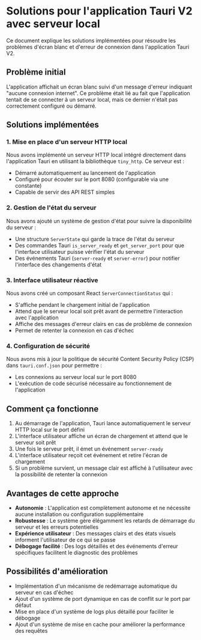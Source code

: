 # Solutions pour l'application Tauri V2 avec serveur local

Ce document explique les solutions implémentées pour résoudre les problèmes d'écran blanc et d'erreur de connexion dans l'application Tauri V2.

## Problème initial

L'application affichait un écran blanc suivi d'un message d'erreur indiquant "aucune connexion internet". Ce problème était lié au fait que l'application tentait de se connecter à un serveur local, mais ce dernier n'était pas correctement configuré ou démarré.

## Solutions implémentées

### 1. Mise en place d'un serveur HTTP local

Nous avons implémenté un serveur HTTP local intégré directement dans l'application Tauri en utilisant la bibliothèque `tiny_http`. Ce serveur est :

- Démarré automatiquement au lancement de l'application
- Configuré pour écouter sur le port 8080 (configurable via une constante)
- Capable de servir des API REST simples

### 2. Gestion de l'état du serveur

Nous avons ajouté un système de gestion d'état pour suivre la disponibilité du serveur :

- Une structure `ServerState` qui garde la trace de l'état du serveur
- Des commandes Tauri `is_server_ready` et `get_server_port` pour que l'interface utilisateur puisse vérifier l'état du serveur
- Des événements Tauri (`server-ready` et `server-error`) pour notifier l'interface des changements d'état

### 3. Interface utilisateur réactive

Nous avons créé un composant React `ServerConnectionStatus` qui :

- S'affiche pendant le chargement initial de l'application
- Attend que le serveur local soit prêt avant de permettre l'interaction avec l'application
- Affiche des messages d'erreur clairs en cas de problème de connexion
- Permet de retenter la connexion en cas d'échec

### 4. Configuration de sécurité

Nous avons mis à jour la politique de sécurité Content Security Policy (CSP) dans `tauri.conf.json` pour permettre :

- Les connexions au serveur local sur le port 8080
- L'exécution de code sécurisé nécessaire au fonctionnement de l'application

## Comment ça fonctionne

1. Au démarrage de l'application, Tauri lance automatiquement le serveur HTTP local sur le port défini
2. L'interface utilisateur affiche un écran de chargement et attend que le serveur soit prêt
3. Une fois le serveur prêt, il émet un événement `server-ready`
4. L'interface utilisateur reçoit cet événement et retire l'écran de chargement
5. Si un problème survient, un message clair est affiché à l'utilisateur avec la possibilité de retenter la connexion

## Avantages de cette approche

- **Autonomie** : L'application est complètement autonome et ne nécessite aucune installation ou configuration supplémentaire
- **Robustesse** : Le système gère élégamment les retards de démarrage du serveur et les erreurs potentielles
- **Expérience utilisateur** : Des messages clairs et des états visuels informent l'utilisateur de ce qui se passe
- **Débogage facilité** : Des logs détaillés et des événements d'erreur spécifiques facilitent le diagnostic des problèmes

## Possibilités d'amélioration

- Implémentation d'un mécanisme de redémarrage automatique du serveur en cas d'échec
- Ajout d'un système de port dynamique en cas de conflit sur le port par défaut
- Mise en place d'un système de logs plus détaillé pour faciliter le débogage
- Ajout d'un système de mise en cache pour améliorer la performance des requêtes 